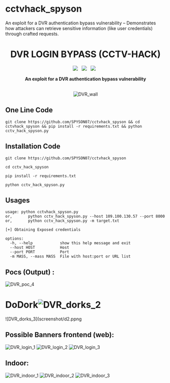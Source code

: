 # cctvhack_spyson
An exploit for a DVR authentication bypass vulnerability – Demonstrates how attackers can retrieve sensitive information (like user credentials) through crafted requests.

<div align=center>
	
# DVR LOGIN BYPASS (CCTV-HACK)
<p>
 <img src="https://img.shields.io/github/stars/tausifzaman/cctv-hack?color=%23DF0067&style=for-the-badge"/> &nbsp;
 <img src="https://img.shields.io/github/forks/tausifzaman/cctv-hack?color=%239999FF&style=for-the-badge"/> &nbsp;
 <img src="https://img.shields.io/github/license/tausifzaman/cctv-hack?color=%23E8E8E8&style=for-the-badge"/> &nbsp;
</p>
<strong>  
 An exploit for a DVR authentication bypass vulnerability
</strong>
<br>
<br>

![DVR_wall](screenshot/videowall.jpg) 

</div>

## One Line Code 
```
git clone https://github.com/SPYSON07/cctvhack_spyson && cd cctvhack_spyson && pip install -r requirements.txt && python cctv_hack_spyson.py
```
## Installation Code
```
git clone https://github.com/SPYSON07/cctvhack_spyson
 ```

 ```
cd cctv_hack_spyson
 ```
```
pip install -r requirements.txt
 ```

```
python cctv_hack_spyson.py
 ```


## Usages 

	usage: python cctvhack_spyson.py
    or,       python cctv_hack_spyson.py --host 109.100.130.57 --port 8000
    or,       python cctv_hack_spyson.py -m target.txt

	[+] Obtaining Exposed credentials

    options:
      -h, --help            show this help message and exit
      --host HOST           Host
      --port PORT           Port
      -m MASS, --mass MASS  File with host:port or URL list


## Pocs (Output) :
![DVR_poc_4](screenshot/otputt.jpg)
# DoDork![DVR_dorks_2](screenshot/d1.jpg)
![DVR_dorks_3](screenshot/d2.ppng

## Possible Banners frontend (web):
![DVR_login_1](screenshot/login1.jpg)
![DVR_login_2](screenshot/login2.jpg)
![DVR_login_3](screenshot/login3.jpg)

## Indoor:
![DVR_indoor_1](screenshot/in.jpg)
![DVR_indoor_2](screenshot/in1.jpg)
![DVR_indoor_3](screenshot/in2.jpg)

